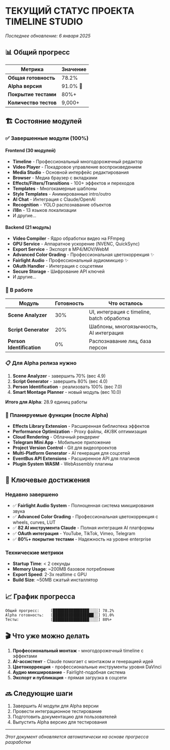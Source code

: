 # ТЕКУЩИЙ СТАТУС ПРОЕКТА TIMELINE STUDIO

*Последнее обновление: 6 января 2025*

## 📊 Общий прогресс

| Метрика | Значение |
|---------|----------|
| **Общая готовность** | 78.2% |
| **Alpha версия** | 91.0% 🎯 |
| **Покрытие тестами** | 80%+ |
| **Количество тестов** | 9,000+ |

## 🏗️ Состояние модулей

### ✅ Завершенные модули (100%)

#### Frontend (30 модулей)
- **Timeline** - Профессиональный многодорожечный редактор
- **Video Player** - Покадровое управление воспроизведением
- **Media Studio** - Основной интерфейс редактирования
- **Browser** - Медиа браузер с вкладками
- **Effects/Filters/Transitions** - 100+ эффектов и переходов
- **Templates** - Многокамерные шаблоны
- **Style Templates** - Анимированные intro/outro
- **AI Chat** - Интеграция с Claude/OpenAI
- **Recognition** - YOLO распознавание объектов
- **i18n** - 13 языков локализации
- И другие...

#### Backend (21 модуль)
- **Video Compiler** - Ядро обработки видео на FFmpeg
- **GPU Service** - Аппаратное ускорение (NVENC, QuickSync)
- **Export Service** - Экспорт в MP4/MOV/WebM
- **Advanced Color Grading** - Профессиональная цветокоррекция ✨
- **Fairlight Audio** - Профессиональный аудиомикшер ✨
- **OAuth Handler** - Интеграция с соцсетями
- **Secure Storage** - Шифрование API ключей
- И другие...

### 🔄 В работе

| Модуль | Готовность | Что осталось |
|--------|------------|---------------|
| **Scene Analyzer** | 30% | UI, интеграция с timeline, batch обработка |
| **Script Generator** | 20% | Шаблоны, многоязычность, AI интеграция |
| **Person Identification** | 0% | Распознавание лиц, база персон |

### 📋 Для Alpha релиза нужно

1. **Scene Analyzer** - завершить 70% (вес 4.9)
2. **Script Generator** - завершить 80% (вес 4.0)
3. **Person Identification** - реализовать 100% (вес 7.0)
4. **Smart Montage Planner** - новый модуль (вес 10.0)

**Итого для Alpha**: 28.9 единиц работы

### 🎯 Планируемые функции (после Alpha)

- **Effects Library Extension** - Расширенная библиотека эффектов
- **Performance Optimization** - Proxy файлы, 4K/8K оптимизация
- **Cloud Rendering** - Облачный рендеринг
- **Telegram Mini App** - Мобильное приложение
- **Project Version Control** - Git для видеопроектов
- **Multi-Platform Generator** - AI генерация для соцсетей
- **EventBus API Extensions** - Расширенное API для плагинов
- **Plugin System WASM** - WebAssembly плагины

## 🚀 Ключевые достижения

### Недавно завершено
- ✅ **Fairlight Audio System** - Полноценная система микширования звука
- ✅ **Advanced Color Grading** - Профессиональная цветокоррекция с wheels, curves, LUT
- ✅ **82 AI инструмента Claude** - Полная интеграция AI платформы
- ✅ **OAuth интеграция** - YouTube, TikTok, Vimeo, Telegram
- ✅ **80%+ покрытие тестами** - Надежность на уровне enterprise

### Технические метрики
- **Startup Time**: < 2 секунды
- **Memory Usage**: ~200MB базовое потребление
- **Export Speed**: 2-3x realtime с GPU
- **Build Size**: ~50MB сжатый инсталлятор

## 📈 График прогресса

```
Общий прогресс:     [████████████████░░░░] 78.2%
Alpha готовность:   [██████████████████░░] 91.0%
Тесты:              [████████████████░░░░] 80%+
```

## 🎬 Что уже можно делать

1. **Профессиональный монтаж** - многодорожечный timeline с эффектами
2. **AI-ассистент** - Claude помогает с монтажом и генерацией идей
3. **Цветокоррекция** - профессиональные инструменты уровня DaVinci
4. **Аудио микширование** - Fairlight-подобная система
5. **Экспорт и публикация** - прямая загрузка в соцсети

## 🔜 Следующие шаги

1. Завершить AI модули для Alpha версии
2. Провести интеграционное тестирование
3. Подготовить документацию для пользователей
4. Выпустить Alpha версию для тестирования

---

*Этот документ обновляется автоматически на основе прогресса разработки*